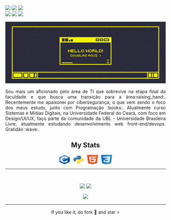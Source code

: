 <div style= "display: inline-block">
    <a href="https://www.instagram.com/_dalimaa" target="_blank"><img src="https://img.shields.io/badge/-Instagram-%23E4405F?style=for-the-badge&logo=instagram&logoColor=white" target="_blank"></a>
    <a href="https://www.linkedin.com/in/lima-doug" target="_blank"><img src="https://img.shields.io/badge/-LinkedIn-%230077B5?style=for-the-badge&logo=linkedin&logoColor=white" target="_blank"></a>
    <a href = "mailto:get.douglaslima@gmail.com"><img src="https://img.shields.io/badge/-Gmail-%23333?style=for-the-badge&logo=gmail&logoColor=white" target="_blank"></a>
  
</div>
  
 <div>
    <img src="https://badges.pufler.dev/visits/lima-doug/lima-doug"/>
    <img src="https://badges.pufler.dev/repos/lima-doug"/>
    <img src="https://badges.pufler.dev/commits/monthly/lima-doug" />
 </div>
  

<p align="center">
 
</p align="center">
<img src="https://github.com/lima-doug/lima-doug/blob/6bbc1ff19816f0d862510ec3d943c13617e2dc4e/header/Frame%203.png" />


<p align="center" style = "text-align: justify">
  Sou mais um aficionado pelo área de TI que sobrevive na etapa final da faculdade e que busca uma transição para a área:raising_hand:. Recentemente me apaixonei por cibersegurança, o que vem sendo o foco dos meus estudo, junto com Programação :books:.
  Atualmente curso Sistemas e Mídias Digitais, na Universidade Federal do Ceará, com foco em Design/UI/UX, faço parte da comunidade da UBL - Universidade Brasileira Livre, atualmente estudando desenvolvimento web front-end/devops. Gratidão :wave:.
</p>  


<h2 align="center"> My Stats </h2>
 
 
<div style="display: inline_block", align = "center">
  
  <img align="center" alt="Doug-C" height="30" width="40" src="https://github.com/devicons/devicon/blob/2ae2a900d2f041da66e950e4d48052658d850630/icons/c/c-original.svg">
  <img align="center" alt="Doug-Python" height="30" width="40" src="https://raw.githubusercontent.com/devicons/devicon/master/icons/python/python-original.svg">
  <img align="center" alt="Doug-HTML" height="30" width="40" src="https://raw.githubusercontent.com/devicons/devicon/master/icons/html5/html5-original.svg">
  <img align="center" alt="Doug-CSS" height="30" width="40" src="https://raw.githubusercontent.com/devicons/devicon/master/icons/css3/css3-original.svg">
  
</div>
<hr>

<br>


<p align = "center">
  <img height="180em" src = "https://github-readme-stats.vercel.app/api?username=lima-doug&show_icons=true&theme=yeblu&line_height=27">
  <img height="180em" src="https://github-readme-stats.vercel.app/api/top-langs/?username=lima-doug&layout=compact&langs_count=7&theme=yeblu"/>
</p>

<p align = "center">
 <img height="303em" src="https://github-readme-streak-stats.herokuapp.com/?user=lima-doug&show_icons=true&locale=en&layout=compact&theme=yeblu&line_height=0" />
</p> 


<hr>
<p align="center">If you like it, do fork 🍴 and star ⭐</p>
